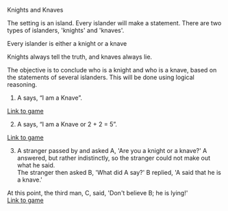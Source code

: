 Knights and Knaves

The setting is an island. Every islander will make a statement. There are two types of islanders, 'knights' and 'knaves'.

Every islander is either a knight or a knave

Knights always tell the truth, and knaves always lie.

The objective is to conclude who is a knight and who is a knave, based on the statements of several islanders. This will be done using logical reasoning.

1. A says, “I am a Knave”.

[Link to game](https://adam.math.hhu.de/#/g/jadabouhawili/knightsandknaves-lean4game/world/DSL_Knights_Knaves/level/1)

2. A says, “I am a Knave or 2 \+ 2 \= 5”.

[Link to game](https://adam.math.hhu.de/#/g/jadabouhawili/knightsandknaves-lean4game/world/DSL_Knights_Knaves/level/2)

3. A stranger passed by and asked A, 'Are you a knight or a knave?' A answered, but rather indistinctly, so the stranger could not make out what he said.  
   The stranger then asked B, 'What did A say?' B replied, 'A said that he is a knave.'

At this point, the third man, C, said, 'Don't believe B; he is lying\!'  
[Link to game](https://adam.math.hhu.de/#/g/jadabouhawili/knightsandknaves-lean4game/world/DSL_Knights_Knaves/level/3)

